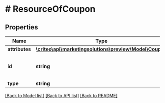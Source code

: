 # # ResourceOfCoupon

## Properties

Name | Type | Description | Notes
------------ | ------------- | ------------- | -------------
**attributes** | [**\criteo\api\marketingsolutions\preview\Model\Coupon**](Coupon.md) |  | [optional]
**id** | **string** | Unique identifier of this resource. | [optional]
**type** | **string** |  | [optional]

[[Back to Model list]](../../README.md#models) [[Back to API list]](../../README.md#endpoints) [[Back to README]](../../README.md)
